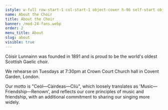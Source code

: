```yaml
---
istyle: w-full row-start-1 col-start-1 object-cover h-96 self-start object-top
name: About the Choir
title: About the Choir
banner: /mod-24-fans.webp
order: 2
menu_title: About
slug: about
visible: true
---
```


Còisir Lunnainn was founded in 1891 and is proud to be the world's oldest Scottish Gaelic choir.

We rehearse on Tuesdays at 7:30pm at Crown Court Church hall in Covent Garden, London.

Our motto is "Ceòl—Càirdeas—Cliù", which loosely translates as 'Music—Friendship—Renown', and reflects our core principles of music and friendship, with an additional commitment to sharing our singing more widely.
